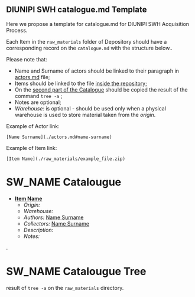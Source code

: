 ## DIUNIPI SWH catalogue.md Template

Here we propose a template for catalogue<span>.md for DIUNIPI SWH Acquisition Process.

Each Item in the `raw_materials` folder of Depository should have a corresponding record on the `catalogue.md` with the structure below..

Please note that:
* Name and Surname of actors should be linked to their paragraph in [actors.md](./actors.md) file;
* Items should be linked to the file [inside the repository](./raw_matherials/);
* On the [second part of the Catalogue](./catalogue.md#SW_NAME-Catalougue-Tree) should be copied the result of the command `tree -a` ;
* Notes are optional;
* *Warehouse:* is optional - should be used only when a physical warehouse is used to store material taken from the *origin*.

Example of Actor link:
~~~
[Name Surname](./actors.md#name-surname)
~~~
Example of Item link:
~~~
[Item Name](./raw_materials/example_file.zip)
~~~


# SW_NAME Catalougue


* **[Item Name](./raw_materials/example_file.zip)**
  * *Origin:* 
  * *Warehouse:*
  * *Authors:* [Name Surname](./actors.md#name-surname)
  * *Collectors:* [Name Surname](./actors.md#name-surname)
  * *Description:* 
  * *Notes:*
  
.

# SW_NAME Catalougue Tree


result of `tree -a`  on the `raw_materials` directory.
